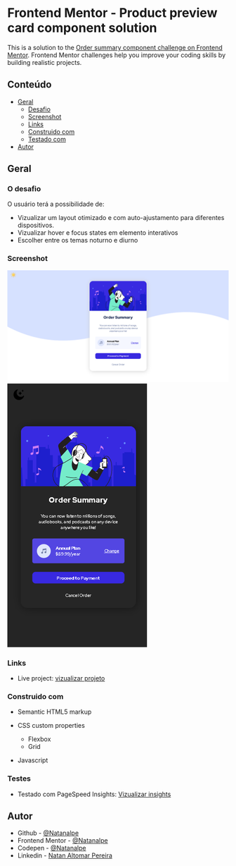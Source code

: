 # Frontend Mentor - Product preview card component solution

This is a solution to the [Order summary component challenge on Frontend Mentor](https://www.frontendmentor.io/challenges/order-summary-component-QlPmajDUj). Frontend Mentor challenges help you improve your coding skills by building realistic projects. 

## Conteúdo

- [Geral](#geral)
  - [Desafio](#o-desafio)
  - [Screenshot](#screenshot)
  - [Links](#links)
  - [Construido com](#construido-com)
  - [Testado com](#testes)
- [Autor](#autor)

## Geral

### O desafio
 O usuário terá a possibilidade de:

- Vizualizar um layout otimizado e com auto-ajustamento para diferentes dispositivos.
- Vizualizar hover e focus states em elemento interativos
- Escolher entre os temas noturno e diurno

### Screenshot

![](./markdown/screenshot-1.png)
![](./markdown/screenshot-2.png)


### Links

- Live project: [vizualizar projeto](https://brilliant-speculoos-4369c9.netlify.app/)


### Construido com

- Semantic HTML5 markup

- CSS custom properties
  - Flexbox
  - Grid
  
- Javascript

### Testes

- Testado com PageSpeed Insights: [Vizualizar insights](https://pagespeed.web.dev/report?url=https%3A%2F%2Fbrilliant-speculoos-4369c9.netlify.app%2F)

## Autor

- Github - [@Natanalpe](https://github.com/natanalpe)
- Frontend Mentor - [@Natanalpe](https://www.frontendmentor.io/profile/Natanalpe)
- Codepen - [@Natanalpe](https://codepen.io/natanalpe)
- Linkedin - [Natan Altomar Pereira](https://www.linkedin.com/in/natanalpe14/)

